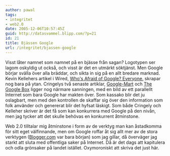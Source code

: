 ```yaml
---
author: pawal
tags:
- integritet
- web2.0
date: 2005-12-06T10:57:45Z
guid: http://datasvammel.blipp.com/?p=21
id: 21
title: Bjässen Google
url: /integritet/bjassen-google
---
```


Visst låter namnet som namnet på en bjässe från sagan? Logotypen ser
lagom oskyldig ut också, och visst är det en utmärkt söktjänst. Men
Google börjar svälla över alla bräddar, och sikta in sig på en allt
bredare marknad. Kevin Kellehers artikel i Wired, <a
href="http://wired.com/wired/archive/13.12/google.html">Who's Afraid
of Google? Everyone.</a> skrapar nog bara på ytan. Cringelys två
senaste artiklar,
<a href="http://www.pbs.org/cringely/pulpit/pulpit20051117.html">Google-Mart</a>
och <a href="http://www.pbs.org/cringely/pulpit/pulpit20051124.html">The
Google Box</a> ligger nog närmare sanningen, med en bild av ett
parallellt Internet som bara Google har makten över. Som kassako blir
det ju oslagbart, men med den kontrollen de skaffar sig över den
information som folk använder och genererat blir det hyfsat
läskigt. Som både Cringely och Kelleher skriver är det få som kan
konkurrera med Google på den nivån, men jag tycker att det skulle
behövas en konkurrent åtminstone.

Web 2.0 tilltalar mig åtminstone i form av de verktyg man kan
åstadkomma för sitt eget välfinnande, men om Google roffar åt sig allt
mer av de stora verktygen (<a href="http://www.blogger.com/">Blogger.com</a>
var bara början) som jag gillar, då överväger jag starkt att sluta med
offentliga saker på Internet. Då är det dags att kapitulera och odla
grönsaker på landet istället. Oxymoroniskt att skriva det just här.
